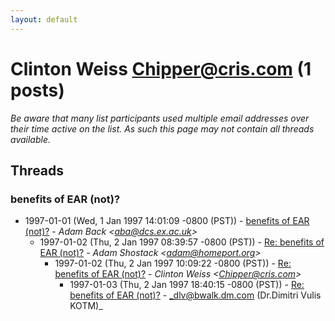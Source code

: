 ```yaml
---
layout: default
---
```


# Clinton Weiss <Chipper@cris.com> (1 posts)

_Be aware that many list participants used multiple email addresses over their time active on the list. As such this page may not contain all threads available._

## Threads

### benefits of EAR (not)?
+ 1997-01-01 (Wed, 1 Jan 1997 14:01:09 -0800 (PST)) - [benefits of EAR (not)?](/archive/1997/01/625fb62838e5d5ebc552c4d7edca7e0f36e29fd8ca0925731f623f8f4621317f) - _Adam Back \<aba@dcs.ex.ac.uk\>_
  + 1997-01-02 (Thu, 2 Jan 1997 08:39:57 -0800 (PST)) - [Re: benefits of EAR (not)?](/archive/1997/01/9faf74a5e150ea484c8f4dca35c6b81c2cc82b57dfbb7a27fa01d036706e1d29) - _Adam Shostack \<adam@homeport.org\>_
    + 1997-01-02 (Thu, 2 Jan 1997 10:09:22 -0800 (PST)) - [Re: benefits of EAR (not)?](/archive/1997/01/2003d019c7afd0ea41390d4e05d3feb6be5c1f95d62614cc5968a25b586f9b1f) - _Clinton Weiss \<Chipper@cris.com\>_
      + 1997-01-03 (Thu, 2 Jan 1997 18:40:15 -0800 (PST)) - [Re: benefits of EAR (not)?](/archive/1997/01/330255bb36dab5e2222f922e1da25359cda15223c6064d6e0befef23cb561b7b) - _dlv@bwalk.dm.com (Dr.Dimitri Vulis KOTM)_


